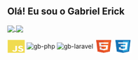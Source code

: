 ## Olá! Eu sou o Gabriel Erick

<a href="https://github.com/Gabriel-erk/github-readme-stats">
  <img height=200 align="center" src="https://github-readme-stats.vercel.app/api?username=Gabriel-erk&theme=dracula" />
</a>
<a href="https://github.com/Gabriel-erk/convoychat">
  <img height=200 align="center" src="https://github-readme-stats.vercel.app/api/top-langs?username=Gabriel-erk&layout=compact&langs_count=8&card_width=320&theme=dracula" />
</a>

<div style="display: inline_block"><br>
  <img align="center" alt="gb-Js" height="30" width="40" src="https://raw.githubusercontent.com/devicons/devicon/master/icons/javascript/javascript-plain.svg">
  <img align="center" alt="gb-php" height="35" width="40" src="https://cdn.jsdelivr.net/gh/devicons/devicon@latest/icons/php/php-original.svg">
  <img align="center" alt="gb-laravel" height="30" width="40" src="https://cdn.jsdelivr.net/gh/devicons/devicon@latest/icons/laravel/laravel-original.svg">
  <img align="center" alt="gb-HTML" height="30" width="40" src="https://raw.githubusercontent.com/devicons/devicon/master/icons/html5/html5-original.svg">
  <img align="center" alt="gb-CSS" height="30" width="40" src="https://raw.githubusercontent.com/devicons/devicon/master/icons/css3/css3-original.svg">
  
</div>


